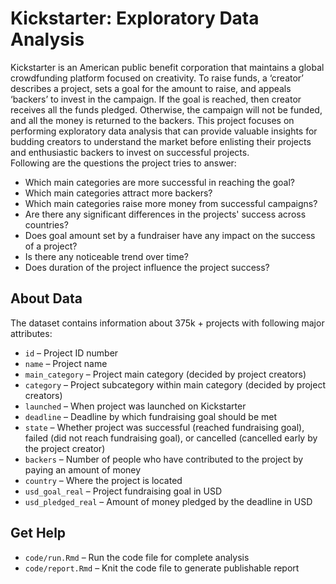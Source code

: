# Kickstarter: Exploratory Data Analysis
Kickstarter is an American public benefit corporation that maintains a global crowdfunding platform focused on creativity. To raise funds, a ‘creator’ describes a project, sets a goal for the amount to raise, and appeals ‘backers’ to invest in the campaign. If the goal is reached, then creator receives all the funds pledged. Otherwise, the campaign will not be funded, and all the money is returned to the backers. This project focuses on performing exploratory data analysis that can provide valuable insights for budding creators to understand the market before enlisting their projects and enthusiastic backers to invest on successful projects.<br/>
Following are the questions the project tries to answer:
* Which main categories are more successful in reaching the goal?
* Which main categories attract more backers?
* Which main categories raise more money from successful campaigns?
* Are there any significant differences in the projects' success across countries?
* Does goal amount set by a fundraiser have any impact on the success of a project?
* Is there any noticeable trend over time?
* Does duration of the project influence the project success?
## About Data
The dataset contains information about 375k + projects with following major attributes:
* `id` – Project ID number
* `name` – Project name
* `main_category` – Project main category (decided by project creators)
* `category` – Project subcategory within main category (decided by project creators)
* `launched` – When project was launched on Kickstarter
* `deadline` – Deadline by which fundraising goal should be met
* `state` – Whether project was successful (reached fundraising goal), failed (did not reach fundraising goal), or cancelled (cancelled early by the project creator)
* `backers` – Number of people who have contributed to the project by paying an amount of money
* `country` – Where the project is located
* `usd_goal_real` – Project fundraising goal in USD
* `usd_pledged_real` – Amount of money pledged by the deadline in USD

## Get Help
* `code/run.Rmd` – Run the code file for complete analysis
* `code/report.Rmd` – Knit the code file to generate publishable report
